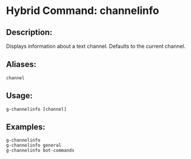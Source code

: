 # Hybrid Command: channelinfo

## Description:
Displays information about a text channel. Defaults to the current channel.

## Aliases:
    channel

## Usage:
    g-channelinfo [channel]

## Examples:
    g-channelinfo
    g-channelinfo general
    g-channelinfo bot-commands